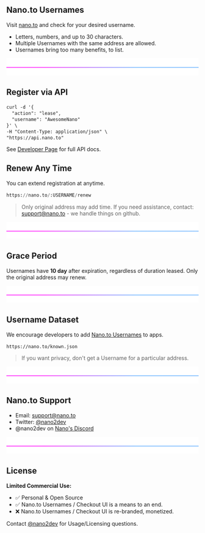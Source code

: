 ## Nano.to Usernames

Visit [nano.to](https://nano.to) and check for your desired username.

- Letters, numbers, and up to 30 characters.
- Multiple Usernames with the same address are allowed.
- Usernames bring too many benefits, to list.

![line](https://github.com/fwd/n2/raw/master/.github/line.png)

## Register via API

```
curl -d '{
  "action": "lease",
  "username": "AwesomeNano"
}' \
-H "Content-Type: application/json" \
"https://api.nano.to"
```

See [Developer Page](https://api.nano.to) for full API docs.

## Renew Any Time

You can extend registration at anytime. 

```python
https://nano.to/:USERNAME/renew
```

> Only original address may add time. If you need assistance, contact: [support@nano.to](mailto:support@nano.to) - we handle things on github.

![line](https://github.com/fwd/n2/raw/master/.github/line.png)

## Grace Period

Usernames have **10 day** after expiration, regardless of duration leased. Only the original address may renew.

![line](https://github.com/fwd/n2/raw/master/.github/line.png)

## Username Dataset

We encourage developers to add [Nano.to Usernames](https://nano.to/known.json) to apps. 

```pthon
https://nano.to/known.json
```

> If you want privacy, don't get a Username for a particular address.

![line](https://github.com/fwd/n2/raw/master/.github/line.png)

## Nano.to Support

- Email: support@nano.to
- Twitter: [@nano2dev](https://twitter.com/nano2dev)
- @nano2dev on [Nano's Discord](https://discord.com/invite/RNAE2R9) 

![line](https://github.com/fwd/n2/raw/master/.github/line.png)


## License

**Limited Commercial Use:**

- ✅ Personal & Open Source
- ✅ Nano.to Usernames / Checkout UI is a means to an end.
- ❌ Nano.to Usernames / Checkout UI is re-branded, monetized.

Contact [@nano2dev](mailto:support@nano.to) for Usage/Licensing questions.
